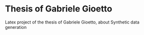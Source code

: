 # Thesis of Gabriele Gioetto
Latex project of the thesis of Gabriele Gioetto, about Synthetic data generation
